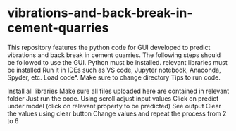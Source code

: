 # vibrations-and-back-break-in-cement-quarries
This repository features the python code for GUI developed to predict vibrations and back break in cement quarries.
The following steps should be followed to use the GUI.
Python must be installed.
relevant libraries must be installed
Run it in IDEs such as VS code, Jupyter notebook, Anaconda, Spyder, etc.
Load code*.
Make sure to change directory
Tips to run code.

Install all libraries
Make sure all files uploaded here are contained in relevant folder
Just run the code.
Using scroll adjust input values
Click on predict under model (click on relevant property to be predicted)
See output
Clear the values using clear button
Change values and repeat the process from 2 to 6
